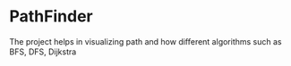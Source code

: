 # PathFinder
The project helps in visualizing path and how diﬀerent algorithms such as BFS, DFS, Dijkstra
